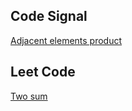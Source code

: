 ## Code Signal

[Adjacent elements product](https://github.com/vinicius5581/challenges/blob/master/CodeSignal/adjacentElementsProduct.js)

## Leet Code

[Two sum](https://github.com/vinicius5581/challenges/blob/master/LeetCode/TwoSum.js)
